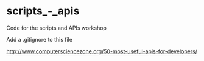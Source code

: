 # scripts_-_apis
Code for the scripts and APIs workshop

Add a .gitignore to this file

http://www.computersciencezone.org/50-most-useful-apis-for-developers/
